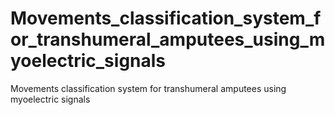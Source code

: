 # Movements_classification_system_for_transhumeral_amputees_using_myoelectric_signals
Movements classification system for transhumeral amputees using myoelectric signals
